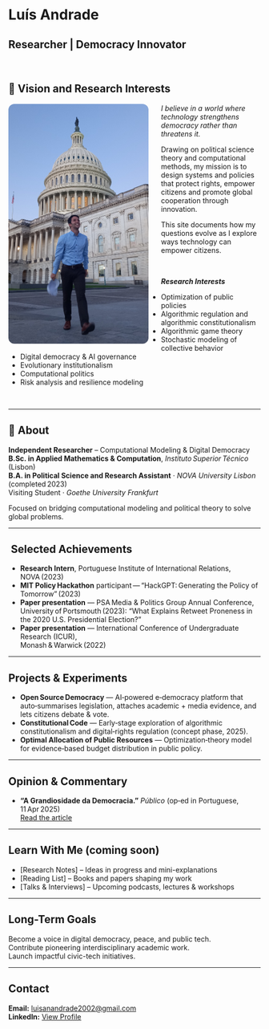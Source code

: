 # Luís Andrade

## Researcher | Democracy Innovator 

<br>

## 🌟 Vision and Research Interests  

<img src="20240908_063407 (3).jpg" alt="Luís Andrade" width="280" align="left" style="margin-right: 25px; margin-bottom: 10px; border-radius: 12px;">

*I believe in a world where technology strengthens democracy rather than threatens it.*

Drawing on political science theory and computational methods, my mission is to design systems and policies that protect rights, empower citizens and promote global cooperation through innovation.

This site documents how my questions evolve as I explore ways technology can empower citizens.

<br>

**_Research Interests_**

- Optimization of public policies  
- Algorithmic regulation and algorithmic constitutionalism  
- Algorithmic game theory  
- Stochastic modeling of collective behavior  
- Digital democracy & AI governance  
- Evolutionary institutionalism  
- Computational politics  
- Risk analysis and resilience modeling

<br clear="both"/>

---

## 🧭 About

**Independent Researcher** – Computational Modeling & Digital Democracy  
**B.Sc. in Applied Mathematics & Computation**, *Instituto Superior Técnico* (Lisbon)  
**B.A. in Political Science and Research Assistant** · *NOVA University Lisbon* (completed 2023)  
Visiting Student · *Goethe University Frankfurt* 

Focused on bridging computational modeling and political theory to solve global problems.

---

##  Selected Achievements

- **Research Intern**, Portuguese Institute of International Relations, NOVA (2023)
- **MIT Policy Hackathon** participant — “HackGPT: Generating the Policy of Tomorrow” (2023)
- **Paper presentation** — PSA Media & Politics Group Annual Conference,  
  University of Portsmouth (2023): “What Explains Retweet Proneness in the 2020 U.S. Presidential Election?”
- **Paper presentation** — International Conference of Undergraduate Research (ICUR),  
  Monash & Warwick (2022)

---

##  Projects & Experiments

- **Open Source Democracy** — AI‑powered e‑democracy platform that auto‑summarises legislation, attaches academic + media evidence, and lets citizens debate & vote.  
- **Constitutional Code** — Early‑stage exploration of algorithmic constitutionalism and digital‑rights regulation (concept phase, 2025).  
- **Optimal Allocation of Public Resources** — Optimization‑theory model for evidence‑based budget distribution in public policy.

---

## Opinion & Commentary

- **“A Grandiosidade da Democracia.”** *Público* (op‑ed in Portuguese, 11 Apr 2025)  
  [Read the article](https://www.publico.pt/2025/04/11/p3/cronica/chata-grandiosidade-democracia-2129012)

---
##  Learn With Me (coming soon)

- [Research Notes] – Ideas in progress and mini-explanations  
- [Reading List] – Books and papers shaping my work  
- [Talks & Interviews] – Upcoming podcasts, lectures & workshops

---

##  Long-Term Goals

Become a voice in digital democracy, peace, and public tech.  
Contribute pioneering interdisciplinary academic work.  
Launch impactful civic-tech initiatives.

---

##  Contact

**Email:** [luisanandrade2002@gmail.com](mailto:luisanandrade2002@gmail.com)  
**LinkedIn:** [View Profile](https://www.linkedin.com/in/lu%C3%ADs-ant%C3%B3nio-andrade-215238236/)
